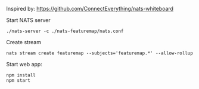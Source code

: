 

Inspired by: https://github.com/ConnectEverything/nats-whiteboard

Start NATS server
```
./nats-server -c ./nats-featuremap/nats.conf
```

Create stream
```
nats stream create featuremap --subjects='featuremap.*' --allow-rollup
```


Start web app:
```
npm install
npm start
```
